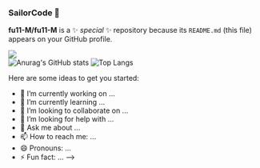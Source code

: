 ### SailorCode 👋
<!--타이틀 부분-->
**fu11-M/fu11-M** is a ✨ _special_ ✨ repository because its `README.md` (this file) appears on your GitHub profile.

<a href="https://www.notion.so/My-introduction-a561175c871249e2a4778b48f597e144" target="_blank"><img src="https://img.shields.io/badge/Notion-000000?style=flat-square&logo=Notion&logoColor=white"/></a>
<br>
![Anurag's GitHub stats](https://github-readme-stats.vercel.app/api?username=fu11-M&show_icons=true&theme=radical)
![Top Langs](https://github-readme-stats.vercel.app/api/top-langs/?username=fu11-M&layout=compact)

Here are some ideas to get you started:

- 🔭 I’m currently working on ...
- 🌱 I’m currently learning ...
- 👯 I’m looking to collaborate on ...
- 🤔 I’m looking for help with ...
- 💬 Ask me about ...
- 📫 How to reach me: ...
- 😄 Pronouns: ...
- ⚡ Fun fact: ...
-->
